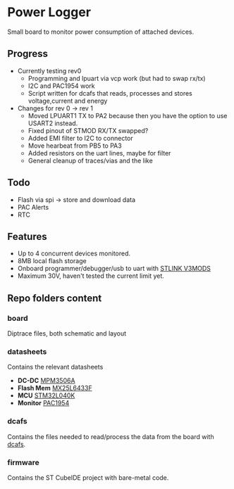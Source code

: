# Power Logger

Small board to monitor power consumption of attached devices.

## Progress
- Currently testing rev0
  - Programming and lpuart via vcp work (but had to swap rx/tx)
  - I2C and PAC1954 work
  - Script written for dcafs that reads, processes and stores voltage,current and energy 
- Changes for rev 0 -> rev 1
  - Moved LPUART1 TX to PA2 because then you have the option to use USART2 instead.
  - Fixed pinout of STMOD RX/TX swapped?
  - Added EMI filter to I2C to connector
  - Move hearbeat from PB5 to PA3
  - Added resistors on the uart lines, maybe for filter
  - General cleanup of traces/vias and the like

## Todo
- Flash via spi -> store and download data
- PAC Alerts
- RTC

## Features
- Up to 4 concurrent devices monitored.
- 8MB local flash storage
- Onboard programmer/debugger/usb to uart with [STLINK V3MODS](https://www.st.com/en/development-tools/stlink-v3mods.html)
- Maximum 30V, haven't tested the current limit yet.

## Repo folders content
### board
Diptrace files, both schematic and layout

### datasheets
Contains the relevant datasheets
- **DC-DC** [MPM3506A](https://www.monolithicpower.com/en/documentview/productdocument/index/version/2/document_type/Datasheet/lang/en/sku/MPM3506AGQV-Z/document_id/2106/)
- **Flash Mem** [MX25L6433F](https://www.macronix.com/Lists/Datasheet/Attachments/8911/MX25L6433F,%203V,%2064Mb,%20v1.3.pdf)
- **MCU** [STM32L040K](https://www.st.com/resource/en/datasheet/stm32l010k4.pdf)
- **Monitor** [PAC1954](https://ww1.microchip.com/downloads/aemDocuments/documents/MSLD/ProductDocuments/DataSheets/PAC195X-Family-Data-Sheet-DS20006539.pdf)

### dcafs
Contains the files needed to read/process the data from the board with [dcafs](https://github.com/michieltjampens/dcafs).

### firmware
Contains the ST CubeIDE project with bare-metal code.